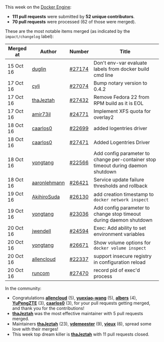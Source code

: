 This week on the [Docker Engine](https://github.com/docker/docker):

  - **111 pull requests** were submitted by **52 unique contributors**.
  - **70 pull requests** were processed (62 of those were merged).

These are the most notable items merged (as indicated by the `impact/changelog` label):

  Merged at | Author                                  | Number                                                 | Title
  ----------|-----------------------------------------|--------------------------------------------------------|--------------------------------------------------------------
  15 Oct 16 | [duglin](https://github.com/duglin) | [#27174](https://github.com/docker/docker/issues/27174) | Don&#39;t env-var evaluate labels from docker build cmd line
  17 Oct 16 | [cyli](https://github.com/cyli) | [#27074](https://github.com/docker/docker/issues/27074) | Bump notary version to 0.4.2
  17 Oct 16 | [thaJeztah](https://github.com/thaJeztah) | [#27432](https://github.com/docker/docker/issues/27432) | Remove Fedora 22 from RPM build as it is EOL
  17 Oct 16 | [amir73il](https://github.com/amir73il) | [#24771](https://github.com/docker/docker/issues/24771) | Implement XFS quota for overlay2
  18 Oct 16 | [caarlos0](https://github.com/caarlos0) | [#22699](https://github.com/docker/docker/issues/22699) | added logentries driver
  18 Oct 16 | [caarlos0](https://github.com/caarlos0) | [#27471](https://github.com/docker/docker/issues/27471) | Added Logentries Driver
  18 Oct 16 | [yongtang](https://github.com/yongtang) | [#22566](https://github.com/docker/docker/issues/22566) | Add config parameter to change per-container stop timeout during daemon shutdown
  18 Oct 16 | [aaronlehmann](https://github.com/aaronlehmann) | [#26421](https://github.com/docker/docker/issues/26421) | Service update failure thresholds and rollback
  19 Oct 16 | [AkihiroSuda](https://github.com/AkihiroSuda) | [#26130](https://github.com/docker/docker/issues/26130) | add creation timestamp to `docker network inspect`
  19 Oct 16 | [yongtang](https://github.com/yongtang) | [#23036](https://github.com/docker/docker/issues/23036) | Add config parameter to change stop timeout during daemon shutdown
  20 Oct 16 | [jwendell](https://github.com/jwendell) | [#24594](https://github.com/docker/docker/issues/24594) | Exec: Add ability to set environment variables
  20 Oct 16 | [yongtang](https://github.com/yongtang) | [#26671](https://github.com/docker/docker/issues/26671) | Show volume options for `docker volume inspect`
  20 Oct 16 | [allencloud](https://github.com/allencloud) | [#22337](https://github.com/docker/docker/issues/22337) | support insecure registry in configuration reload
  20 Oct 16 | [runcom](https://github.com/runcom) | [#27470](https://github.com/docker/docker/issues/27470) | record pid of exec&#39;d process

In the community:

  - Congratulations **[allencloud](https://github.com/allencloud)** (5), **[yuexiao-wang](https://github.com/yuexiao-wang)** (5), **[albers](https://github.com/albers)** (4), **[YuPengZTE](https://github.com/YuPengZTE)** (3), **[caarlos0](https://github.com/caarlos0)** (3), for your pull requests getting merged, and thank you for the contributions!
  - **[thaJeztah](https://github.com/thaJeztah)** was the most effective maintainer with 5 pull requests merged.
  - Maintainers **[thaJeztah](https://github.com/thaJeztah)** (23), **[vdemeester](https://github.com/vdemeester)** (9), **[vieux](https://github.com/vieux)** (6), spread some love with their merges!
  - This week top dream killer is **[thaJeztah](https://github.com/thaJeztah)** with 11 pull requests closed.

